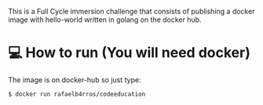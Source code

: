 This is a Full Cycle immersion challenge that consists of publishing a docker image with hello-world written in golang on the docker hub.

# :computer: How to run (You will need docker)

The image is on docker-hub so just type:

```bash
$ docker run rafaelb4rros/codeeducation
```
